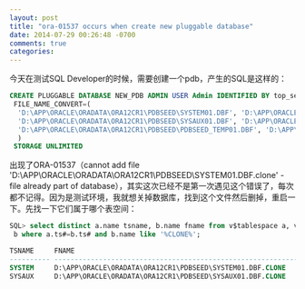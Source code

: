 ```yaml
---
layout: post
title: "ora-01537 occurs when create new pluggable database"
date: 2014-07-29 00:26:48 -0700
comments: true
categories: 
---
```


今天在测试SQL Developer的时候，需要创建一个pdb，产生的SQL是这样的：    
```sql
CREATE PLUGGABLE DATABASE NEW_PDB ADMIN USER Admin IDENTIFIED BY top_secret
 FILE_NAME_CONVERT=(
  'D:\APP\ORACLE\ORADATA\ORA12CR1\PDBSEED\SYSTEM01.DBF', 'D:\APP\ORACLE\ORADATA\ORA12CR1\PDBSEED\SYSTEM01.DBF.clone',
  'D:\APP\ORACLE\ORADATA\ORA12CR1\PDBSEED\SYSAUX01.DBF', 'D:\APP\ORACLE\ORADATA\ORA12CR1\PDBSEED\SYSAUX01.DBF.clone',
  'D:\APP\ORACLE\ORADATA\ORA12CR1\PDBSEED\PDBSEED_TEMP01.DBF', 'D:\APP\ORACLE\ORADATA\ORA12CR1\PDBSEED\PDBSEED_TEMP01.DBF.clone'
  )
 STORAGE UNLIMITED
```

出现了ORA-01537（cannot add file 'D:\APP\ORACLE\ORADATA\ORA12CR1\PDBSEED\SYSTEM01.DBF.clone' - file already part of database），其实这次已经不是第一次遇见这个错误了，每次都不记得。因为是测试环境，我就想关掉数据库，找到这个文件然后删掉，重启一下。先找一下它们属于哪个表空间：
```sql
SQL> select distinct a.name tsname, b.name fname from v$tablespace a, v$datafile
 b where a.ts#=b.ts# and b.name like '%CLONE%';

TSNAME     FNAME
---------- ------------------------------------------------------------
SYSTEM     D:\APP\ORACLE\ORADATA\ORA12CR1\PDBSEED\SYSTEM01.DBF.CLONE
SYSAUX     D:\APP\ORACLE\ORADATA\ORA12CR1\PDBSEED\SYSAUX01.DBF.CLONE
```
